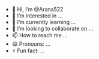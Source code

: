 - 👋 Hi, I’m @Arana522
- 👀 I’m interested in ...
- 🌱 I’m currently learning ...
- 💞 I’m looking to collaborate on ...
- 📫 How to reach me ...
- 😄 Pronouns: ...
- ⚡ Fun fact: ...

<!---
elmejordev1998/elmejordev1998 is a ✨ special ✨ repository because its `README.md` (this file) appears on your GitHub profile.
You can click the Preview link to take a look at your changes.
--->
